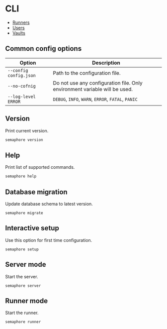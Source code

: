 # CLI


* [Runners](./cli/runners.md)
* [Users](./cli/users.md)
* [Vaults](./cli/vaults.md)


## Common config options

| Option               | Description                               |
|----------------------|-------------------------------------------|
|`--config config.json`| Path to the configuration file.           |
|`--no-cofnig`         | Do not use any configuration file. Only environment variable will be used. |
|`--log-level ERROR`   | `DEBUG`, `INFO`, `WARN`, `ERROR`, `FATAL`, `PANIC` |

## Version

Print current version.

```bash
semaphore version
```


## Help

Print list of supported commands.

```bash
semaphore help
```

## Database migration

Update database schema to latest version.

```
semaphore migrate
```

## Interactive setup

Use this option for first time configuration.

```
semaphore setup
```

## Server mode

Start the server.

```
semaphore server
```

## Runner mode

Start the runner.

```
semaphore runner
```
